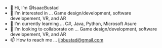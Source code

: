 - 👋 Hi, I’m @IsaacBustad
- 👀 I’m interested in ...
Game design/development, software developement, VR, and AR
- 🌱 I’m currently learning ...
C#, Java, Python, Microsoft Asure
- 💞️ I’m looking to collaborate on ...
Game design/development, software developement, VR, and AR
- 📫 How to reach me ...
ijbbustad@gmail.com
<!---
IsaacBustad/IsaacBustad is a ✨ special ✨ repository because its `README.md` (this file) appears on your GitHub profile.
You can click the Preview link to take a look at your changes.
--->
